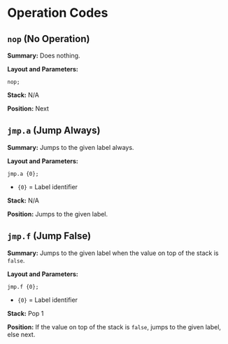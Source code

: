# Operation Codes

## `nop` (No Operation)
**Summary:** Does nothing.

**Layout and Parameters:**
```
nop;
```

**Stack:** N/A

**Position:** Next

## `jmp.a` (Jump Always)
**Summary:** Jumps to the given label always.

**Layout and Parameters:**
```
jmp.a {0};
```
- `{0}` = Label identifier

**Stack:** N/A

**Position:** Jumps to the given label.

## `jmp.f` (Jump False)
**Summary:** Jumps to the given label when the value on top of the stack is `false`.

**Layout and Parameters:**
```
jmp.f {0};
```
- `{0}` = Label identifier

**Stack:** Pop 1

**Position:** If the value on top of the stack is `false`, jumps to the given label, else next.
